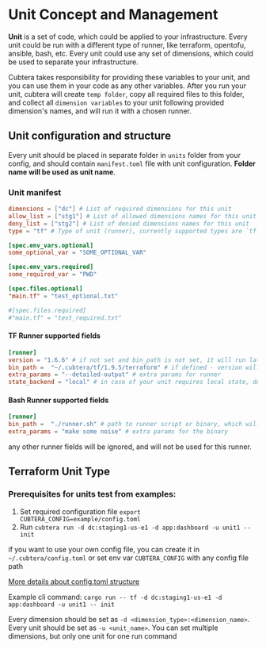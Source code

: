 # Unit Concept and Management

**Unit** is a set of code, which could be applied to your infrastructure.
Every unit could be run with a different type of runner, like terraform, opentofu, ansible, bash, etc.
Every unit could use any set of dimensions, which could be used to separate your infrastructure.

Cubtera takes responsibility for providing these variables to your unit, and you can use them in your code as any other variables.
After you run your unit, cubtera will create `temp folder`, copy all required files to this folder, and collect all `dimension variables` to your unit following provided dimension's names, and will run it with a chosen runner.

## Unit configuration and structure
Every unit should be placed in separate folder in `units` folder from your config, and should contain `manifest.toml` file with unit configuration. **Folder name will be used as unit name**.

### Unit manifest
```toml
dimensions = ["dc"] # List of required dimensions for this unit
allow_list = ["stg1"] # List of allowed dimensions names for this unit 
deny_list = ["stg2"] # List of denied dimensions names for this unit
type = "tf" # Type of unit (runner), currently supported types are `tf` and `bash`

[spec.env_vars.optional]
some_optional_var = "SOME_OPTIONAL_VAR"

[spec.env_vars.required]
some_required_var = "PWD"

[spec.files.optional]
"main.tf" = "test_optional.txt"

#[spec.files.required]
#"main.tf" = "test_required.txt"
```

#### TF Runner supported fields
```toml
[runner]
version = "1.6.6" # if not set and bin_path is not set, it will run latest version of runner if supported
bin_path =  "~/.cubtera/tf/1.9.5/terraform" # if defined - version will be ignored
extra_params = "--detailed-output" # extra params for runner
state_backend = "local" # in case of your unit requires local state, default is S3 for tf runner

```

#### Bash Runner supported fields
```toml
[runner]
bin_path =  "./runner.sh" # path to runner script or binary, which will be used to run this unit.
extra_params = "make some noise" # extra params for the binary
```
any other runner fields will be ignored, and will not be used for this runner.

## Terraform Unit Type

### Prerequisites for units test from examples:
1. Set required configuration file `export CUBTERA_CONFIG=example/config.toml`
2. Run `cubtera run -d dc:staging1-us-e1 -d app:dashboard -u unit1 -- init`

if you want to use your own config file, you can create it in `~/.cubtera/config.toml` or set env var `CUBTERA_CONFIG` with any config file path

[More details about config.toml structure](.github/docs/config.md)

Example cli command:
`cargo run -- tf -d dc:staging1-us-e1 -d app:dashboard -u unit1 -- init`

Every dimension should be set as `-d <dimension_type>:<dimension_name>`.
Every unit should be set as `-u <unit_name>`.
You can set multiple dimensions, but only one unit for one run command